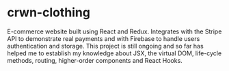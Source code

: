 # crwn-clothing


E-commerce website built using React and Redux.
Integrates with the Stripe API to demonstrate real payments and with Firebase to handle users authentication and storage.
This project is still ongoing and so far has helped me to establish my knowledge about JSX, the virtual DOM, life-cycle methods, routing, higher-order components and React Hooks.
